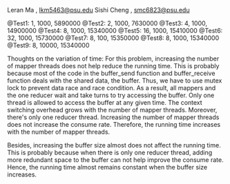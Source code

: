 Leran Ma , lkm5463@psu.edu
Sishi Cheng , smc6823@psu.edu




@Test1: 1, 1000, 5890000
@Test2: 2, 1000, 7630000
@Test3: 4, 1000, 14900000
@Test4: 8, 1000, 15340000
@Test5: 16, 1000, 15410000
@Test6: 32, 1000, 15730000
@Test7: 8, 100, 15350000
@Test8: 8, 1000, 15340000
@Test9: 8, 10000, 15340000




Thoughts on the variation of time:
For this problem, increasing the number of mapper threads does not help reduce the running time. This is probably because most of the code in the buffer_send function and buffer_receive function deals with the shared data, the buffer. Thus, we have to use mutex lock to prevent data race and race condition. As a result, all mappers and the one reducer wait and take turns to try accessing the buffer. Only one thread is allowed to access the buffer at any given time. The context switching overhead grows with the number of mapper threads. Moreover, there's only one reducer thread. Increasing the number of mapper threads does not increase the consume rate. Therefore, the running time increases with the number of mapper threads.

Besides, increasing the buffer size almost does not affect the running time. This is probably because when there is only one reducer thread, adding more redundant space to the buffer can not help improve the consume rate. Hence, the running time almost remains constant when the buffer size increases.
